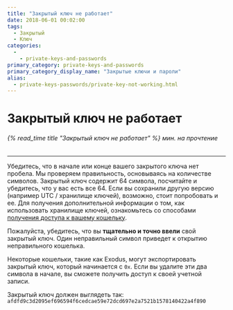 ```yaml
---
title: "Закрытый ключ не работает"
date: 2018-06-01 00:02:00
tags:
  - Закрытый
  - Ключ
categories:
  - 
    - private-keys-and-passwords
primary_category: private-keys-and-passwords
primary_category_display_name: "Закрытые ключи и пароли"
alias:
  - private-keys-passwords/private-key-not-working.html
---
```


# **Закрытый ключ не работает**

###### {% read_time title "Закрытый ключ не работает" %} мин. на прочтение

* * *

Убедитесь, что в начале или конце вашего закрытого ключа нет пробела. Мы проверяем правильность, основываясь на количестве символов. Закрытый ключ содержит 64 символа, посчитайте и убедитесь, что у вас есть все 64. Если вы сохранили другую версию (например UTC / хранилище ключей), возможно, стоит попробовать и ее. Для получения дополнительной информации о том, как использовать хранилище ключей, ознакомьтесь со способами [получения доступа к вашему кошельку](/@@@@@@/getting-started/how-to-access-your-wallet/).

Пожалуйста, убедитесь, что вы **тщательно и точно ввели** свой закрытый ключ. Один неправильный символ приведет к открытию неправильного кошелька.

Некоторые кошельки, такие как Exodus, могут экспортировать закрытый ключ, который начинается с `0x`. Если вы удалите эти два символа в начале, вы сможете получить доступ к своей учетной записи.

Закрытый ключ должен выглядеть так: `afdfd9c3d2095ef696594f6cedcae59e72dcd697e2a7521b1578140422a4f890`